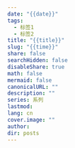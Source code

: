 ```yaml
---
date: "{{date}}"
tags:
  - 标签1
  - 标签2
title: "{{title}}"
slug: "{{time}}"
share: false
searchHidden: false
disableShare: true
math: false
mermaid: false
canonicalURL: ""
description: ""
series: 系列
lastmod: 
lang: cn
cover.image: ""
author: 
dir: posts
---
```

